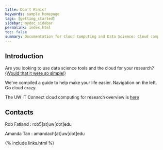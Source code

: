 ```yaml
---
title: Don't Panic!
keywords: sample homepage
tags: [getting_started]
sidebar: mydoc_sidebar
permalink: index.html
toc: false
summary: Documentation for Cloud Computing and Data Science: Cloud computing tutorials and pathways into data science technology - Developed for open use at the University of Washington. We offer solutions to help streamline your research analysis, processing, collaboration, and publication pathways. 
---
```


## Introduction

Are you looking to use data science tools and the cloud for your research? [(Would that it were so simple!)](https://www.youtube.com/watch?v=-rDw2YBUz6A) 

We've compiled a guide to help make your life easier. Navigation on the left. Go cloud crazy. 

The UW IT Connect cloud computing for research overview is [here](https://itconnect.uw.edu/research/cloud-computing-for-research/ "UW IT Cloud for Research")
 




## Contacts

Rob Fatland \: rob5[at]uw[dot]edu

Amanda Tan \: amandach[at]uw[dot]edu 

{% include links.html %}

